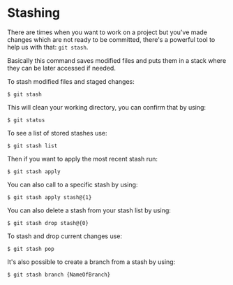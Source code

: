 # Stashing

There are times when you want to work on a project but you've made changes which are not ready to be committed, there's a powerful tool to help us with that: `git stash`.

Basically this command saves modified files and puts them in a stack where they can be later accessed if needed.

To stash modified files and staged changes:

```console
$ git stash
```

This will clean your working directory, you can confirm that by using:

```console
$ git status
```

To see a list of stored stashes use:

```console
$ git stash list
```

Then if you want to apply the most recent stash run:

```console
$ git stash apply
```

You can also call to a specific stash by using:

```console
$ git stash apply stash@{1}
```

You can also delete a stash from your stash list by using:

```console
$ git stash drop stash@{0}
``` 

To stash and drop current changes use:

```console
$ git stash pop
```

It's also possible to create a branch from a stash by using:

```console
$ git stash branch {NameOfBranch}
```


